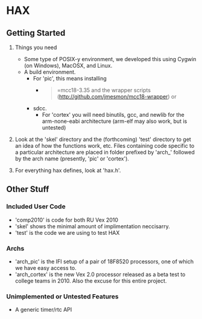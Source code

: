 # HAX #

## Getting Started ##

1. Things you need
    * Some type of POSIX-y environment, we developed this using 
      Cygwin (on Windows), MacOSX, and Linux.
    * A build environment. 
        * For 'pic', this means installing
          - >=mcc18-3.35 and the wrapper scripts
	    (http://github.com/jmesmon/mcc18-wrapper) or
	  - sdcc.
        * For 'cortex' you will need binutils, gcc, and
          newlib for the arm-none-eabi architecture (arm-elf
          may also work, but is untested)

2. Look at the 'skel' directory and the (forthcoming) 'test' directory
   to get an idea of how the functions work, etc. Files containing code
   specific to a particular architecture are placed in folder prefixed by 
   'arch_' followed by the arch name (presently, 'pic' or 'cortex').

3. For everything hax defines, look at 'hax.h'.

## Other Stuff ##

### Included User Code ###
* 'comp2010' is code for both RU Vex 2010 
* 'skel' shows the minimal amount of implimentation neccisarry.
* 'test' is the code we are using to test HAX

### Archs ###
* 'arch_pic' is the IFI setup of a pair of 18F8520 processors, one of which we
	have easy access to.
* 'arch_cortex' is the new Vex 2.0 processor released as a beta test to college
	teams in 2010. Also the excuse for this entire project.

### Unimplemented or Untested Features ###
* A generic timer/rtc API
